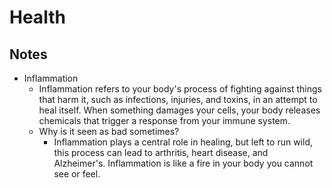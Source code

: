 # Health

## Notes

- Inflammation
  - Inflammation refers to your body's process of fighting against things that harm it, such as infections, injuries, and toxins, in an attempt to heal itself. When something damages your cells, your body releases chemicals that trigger a response from your immune system.
  - Why is it seen as bad sometimes?
    - Inflammation plays a central role in healing, but left to run wild, this process can lead to arthritis, heart disease, and Alzheimer's. Inflammation is like a fire in your body you cannot see or feel.

